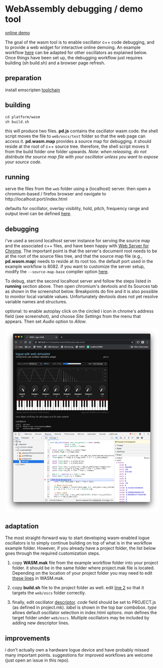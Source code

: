 # WebAssembly debugging / demo tool

[online demo](https://webaudiomodules.org/demos/jariseon/logue/)

The goal of the wasm tool is to enable oscillator c++ code debugging, and to provide a web widget for interactive online demoing. An example workflow [here](https://github.com/jariseon/logue-sdk/tree/wasm-demos/platform/wasm) can be adapted for other oscillators as explained below. Once things have been set up, the debugging workflow just requires building (sh build.sh) and a browser page refresh.

## preparation

install emscripten [toolchain](https://github.com/jariseon/logue-sdk/tree/wasm-demos/tools/emscripten)

## building

```
cd platform/wasm
sh build.sh
```

this will produce two files. **pd.js** contains the oscillator wasm code. the shell script moves the file to `web/oscs/test` folder so that the web page can access it. **pd.wasm.map** provides a source map for debugging. it should reside at the root of c++ source tree. therefore, the shell script moves it from the build folder one folder upwards. *Note: when releasing, do not distribute the source map file with your oscillator unless you want to expose your source code.*


## running
serve the files from the `web` folder using a (localhost) server. then open a chromium-based / firefox browser and navigate to http://localhost:port/index.html

defaults for oscillator, overlay visiblity, hold, pitch, frequency range and output level can be defined [here](https://github.com/jariseon/logue-sdk/blob/wasm-demos/platform/ext/WAB/web/index.html#L23-L30). 

## debugging

i've used a second localhost server instance for serving the source map and the associated c++ files, and have been happy with [Web Server for Chrome](https://chrome.google.com/webstore/detail/web-server-for-chrome/ofhbbkphhbklhfoeikjpcbhemlocgigb?hl=en). The important point is that the server's document root needs to be at the root of the source files tree, and that the source map file (e.g., **pd.wasm.map**) needs to reside at its root too. the default port used in the example workflow is 8082. if you want to customize the server setup, modify the `--source-map-base` compiler option [here](https://github.com/jariseon/logue-sdk/blob/wasm-demos/platform/wasm/WASM.mak#L34).

To debug, start the second localhost server and follow the steps listed in **running** section above. Then open chromium's devtools and its Sources tab as shown in the screenshot below. Breakpoints do fire and it is also possible to monitor local variable values. Unfortunately devtools does not yet resolve variable names and structures.

optional: to enable autoplay click on the circled i icon in chrome's address field (see screenshot), and choose *Site Settings* from the menu that appears. Then set *Audio* option to *Allow*.

![Image of debugging session](./logue-debugging.png)

## adaptation
The most straight-forward way to start developing wasm-enabled logue oscillators is to simply continue building on top of what is in the workflow example folder. However, if you already have a project folder, the list below goes through the required customization steps.

1. copy **WASM.mak** file from the example workflow folder into your project folder. it should be in the same folder where project.mak file is located. Depending on the location of your project folder you may need to edit [these lines](https://github.com/jariseon/logue-sdk/blob/wasm-demos/platform/wasm/WASM.mak#L9-L12) in WASM.mak.

2. copy **build.sh** file to the project folder as well. edit [line 2](https://github.com/jariseon/logue-sdk/blob/wasm-demos/platform/wasm/build.sh#L2) so that it targets the `web/oscs` folder correctly.

3. finally, edit oscillator [descriptor](https://github.com/jariseon/logue-sdk/blob/wasm-demos/platform/ext/WAB/web/logue-synth.js#L8). *code* field should be set to PROJECT.js (as defined in project.mk). *label* is shown in the top bar combobox. *type* allows default oscillator selection in index.html options. *man* defines the target folder under `web/oscs`. Multiple oscillators may be included by adding new descriptor lines.

## improvements
i don't actually own a hardware logue device and have probably missed many important points. suggestions for improved workflows are welcome (just open an issue in this repo).
